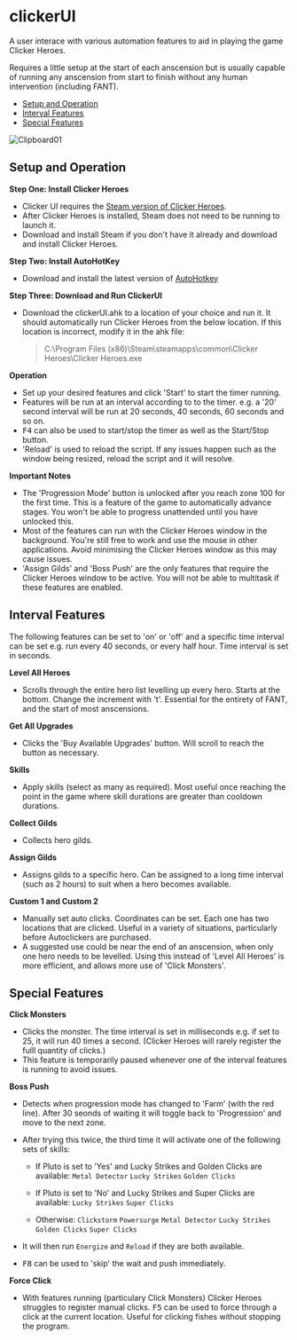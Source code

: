 # clickerUI

A user interace with various automation features to aid in playing the game Clicker Heroes.

Requires a little setup at the start of each anscension but is usually capable of running any anscension from start to finish without any human intervention (including FANT).

* [Setup and Operation](#setup-and-operation)
* [Interval Features](#interval-features)
* [Special Features](#special-features)

![Clipboard01](https://user-images.githubusercontent.com/28800851/198580353-e95e31a3-6c23-4590-9aa3-bee6dd2dbdad.png)


## Setup and Operation

**Step One: Install Clicker Heroes**

* Clicker UI requires the [Steam version of Clicker Heroes](https://store.steampowered.com/app/363970/Clicker_Heroes).
* After Clicker Heroes is installed, Steam does not need to be running to launch it.
* Download and install Steam if you don't have it already and download and install Clicker Heroes.

**Step Two: Install AutoHotKey**

* Download and install the latest version of [AutoHotkey](http://ahkscript.org)

**Step Three: Download and Run ClickerUI**

* Download the clickerUI.ahk to a location of your choice and run it. It should automatically run Clicker Heroes from the below location. If this location is incorrect, modify it in the ahk file: 

  > C:\Program Files (x86)\Steam\steamapps\common\Clicker Heroes\Clicker Heroes.exe

**Operation**

* Set up your desired features and click 'Start' to start the timer running. 
* Features will be run at an interval according to to the timer. e.g. a '20' second interval will be run at 20 seconds, 40 seconds, 60 seconds and so on.
* <kbd>F4</kbd> can also be used to start/stop the timer as well as the Start/Stop button.
* 'Reload' is used to reload the script. If any issues happen such as the window being resized, reload the script and it will resolve.

**Important Notes**

* The 'Progression Mode' button is unlocked after you reach zone 100 for the first time. This is a feature of the game to automatically advance stages. You won't be able to progress unattended until you have unlocked this.
* Most of the features can run with the Clicker Heroes window in the background. You're still free to work and use the mouse in other applications. Avoid minimising the Clicker Heroes window as this may cause issues.
* 'Assign Gilds' and 'Boss Push' are the only features that require the Clicker Heroes window to be active. You will not be able to multitask if these features are enabled.


## Interval Features

The following features can be set to 'on' or 'off' and a specific time interval can be set e.g. run every 40 seconds, or every half hour. Time interval is set in seconds.

**Level All Heroes**

* Scrolls through the entire hero list levelling up every hero. Starts at the bottom. Change the increment with 't'.
Essential for the entirety of FANT, and the start of most anscensions.

**Get All Upgrades**

* Clicks the 'Buy Available Upgrades' button. Will scroll to reach the button as necessary.

**Skills**

* Apply skills (select as many as required). Most useful once reaching the point in the game where skill durations are greater than cooldown durations.

**Collect Gilds**

* Collects hero gilds.

**Assign Gilds**

* Assigns gilds to a specific hero. Can be assigned to a long time interval (such as 2 hours) to suit when a hero becomes available.

**Custom 1 and Custom 2**

* Manually set auto clicks. Coordinates can be set. Each one has two locations that are clicked. Useful in a variety of situations, particularly before Autoclickers are purchased. 
* A suggested use could be near the end of an anscension, when only one hero needs to be levelled. Using this instead of 'Level All Heroes' is more efficient, and allows more use of 'Click Monsters'.


## Special Features

**Click Monsters**

* Clicks the monster. The time interval is set in milliseconds e.g. if set to 25, it will run 40 times a second. (Clicker Heroes will rarely register the fulll quantity of clicks.) 
* This feature is temporarily paused whenever one of the interval features is running to avoid issues.

**Boss Push**

* Detects when progression mode has changed to 'Farm' (with the red line). After 30 seonds of waiting it will toggle back to 'Progression' and move to the next zone.

* After trying this twice, the third time it will activate one of the following sets of skills:

    * If Pluto is set to 'Yes' and Lucky Strikes and Golden Clicks are available: `Metal Detector`  `Lucky Strikes`  `Golden Clicks`

    * If Pluto is set to 'No' and Lucky Strikes and Super Clicks are available: `Lucky Strikes`  `Super Clicks`

    * Otherwise: `Clickstorm`  `Powersurge`  `Metal Detector`  `Lucky Strikes`  `Golden Clicks`  `Super Clicks`

* It will then run `Energize` and `Reload` if they are both available.

* <kbd>F8</kbd> can be used to 'skip' the wait and push immediately.
  
**Force Click**

* With features running (particulary Click Monsters) Clicker Heroes struggles to register manual clicks. <kbd>F5</kbd> can be used to force through a click at the current location. Useful for clicking fishes without stopping the program.



  
